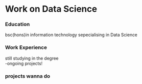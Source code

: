 # Work on Data Science


### Education 
bsc(hons)in information technology sepecialising in Data Science


### Work Experience 
still studying in the degree  
-ongoing projects!


### projects wanna do 

